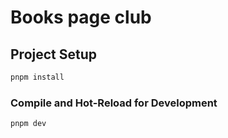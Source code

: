 # Books page club

## Project Setup

```sh
pnpm install
```

### Compile and Hot-Reload for Development

```sh
pnpm dev
```
